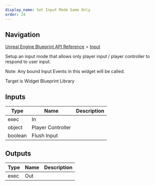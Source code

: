 ```yaml
---
display_name: Set Input Mode Game Only
order: 24
---
```

## Navigation

[Unreal Engine Blueprint API Reference](https://dev.epicgames.com/documentation/en-us/unreal-engine/BlueprintAPI) > [Input](https://dev.epicgames.com/documentation/en-us/unreal-engine/BlueprintAPI/Input)

Setup an input mode that allows only player input / player controller to respond to user input.

Note: Any bound Input Events in this widget will be called.

Target is Widget Blueprint Library

## Inputs

| Type | Name | Description |
| --- | --- | --- |
| exec | In |  |
| object | Player Controller |  |
| boolean | Flush Input |  |

## Outputs

| Type | Name | Description |
| --- | --- | --- |
| exec | Out |  |
